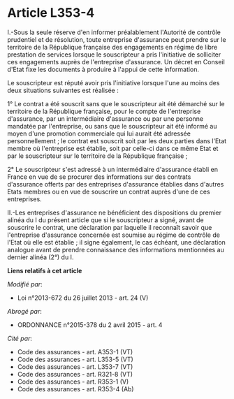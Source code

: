 # Article L353-4

I.-Sous la seule réserve d'en informer préalablement l'Autorité de contrôle prudentiel et de résolution, toute entreprise
d'assurance peut prendre sur le territoire de la République française des engagements en régime de libre prestation de
services lorsque le souscripteur a pris l'initiative de solliciter ces engagements auprès de l'entreprise d'assurance. Un
décret en Conseil d'Etat fixe les documents à produire à l'appui de cette information. 

Le souscripteur est réputé avoir pris l'initiative lorsque l'une au moins des deux situations suivantes est réalisée : 

1° Le contrat a été souscrit sans que le souscripteur ait été démarché sur le territoire de la République française, pour le
compte de l'entreprise d'assurance, par un intermédiaire d'assurance ou par une personne mandatée par l'entreprise, ou sans
que le souscripteur ait été informé au moyen d'une promotion commerciale qui lui aurait été adressée personnellement ; le
contrat est souscrit soit par les deux parties dans l'Etat membre où l'entreprise est établie, soit par celle-ci dans ce même
Etat et par le souscripteur sur le territoire de la République française ; 

2° Le souscripteur s'est adressé à un intermédiaire d'assurance établi en France en vue de se procurer des informations sur
des contrats d'assurance offerts par des entreprises d'assurance établies dans d'autres Etats membres ou en vue de souscrire
un contrat auprès d'une de ces entreprises. 

II.-Les entreprises d'assurance ne bénéficient des dispositions du premier alinéa du I du présent article que si le
souscripteur a signé, avant de souscrire le contrat, une déclaration par laquelle il reconnaît savoir que l'entreprise
d'assurance concernée est soumise au régime de contrôle de l'Etat où elle est établie ; il signe également, le cas échéant,
une déclaration analogue avant de prendre connaissance des informations mentionnées au dernier alinéa (2°) du I.

**Liens relatifs à cet article**

_Modifié par_:

  - Loi n°2013-672 du 26 juillet 2013 - art. 24 (V)

_Abrogé par_:

  - ORDONNANCE n°2015-378 du 2 avril 2015 - art. 4

_Cité par_:

  - Code des assurances - art. A353-1 (VT)
  - Code des assurances - art. L353-5 (VT)
  - Code des assurances - art. L353-7 (VT)
  - Code des assurances - art. R321-8 (VT)
  - Code des assurances - art. R353-1 (V)
  - Code des assurances - art. R353-4 (Ab)
